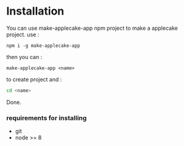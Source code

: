 # Installation
You can use make-applecake-app npm project to make a applecake project.
use : 
```npm
npm i -g make-applecake-app
```
then you can :
```
make-applecake-app <name>
```
to create project 
and :
```bash
cd <name>
```
Done.
### requirements for installing
- git
- node >= 8
